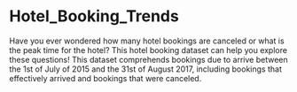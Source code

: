 # Hotel_Booking_Trends
Have you ever wondered how many hotel bookings are canceled or what is the peak time for the hotel? This hotel booking dataset can help you explore these questions! This dataset comprehends bookings due to arrive between the 1st of July of 2015 and the 31st of August 2017, including bookings that effectively arrived and bookings that were canceled.
